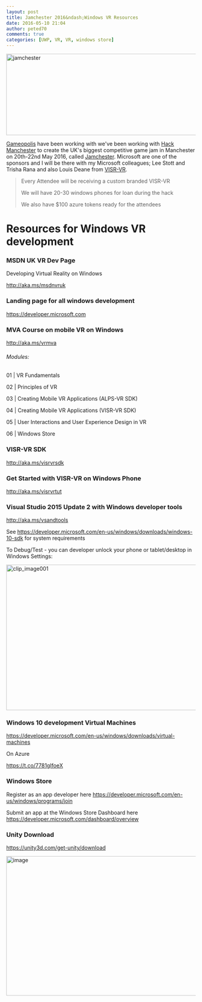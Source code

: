 ```yaml
---
layout: post
title: Jamchester 2016&ndash;Windows VR Resources
date: 2016-05-10 21:04
author: peted70
comments: true
categories: [UWP, VR, VR, windows store]
---
```

<p><a href="http://peted.azurewebsites.net/wp-content/uploads/2016/05/jamchester.png"><img title="jamchester" style="border-left-width: 0px; border-right-width: 0px; background-image: none; border-bottom-width: 0px; padding-top: 0px; padding-left: 0px; display: inline; padding-right: 0px; border-top-width: 0px" border="0" alt="jamchester" src="http://peted.azurewebsites.net/wp-content/uploads/2016/05/jamchester_thumb.png" width="742" height="216"></a></p> <p><a href="http://gameopolis.org.uk/">Gameopolis</a> have been working with we've been working with <a href="https://na01.safelinks.protection.outlook.com/?url=http%3a%2f%2fgameopolis.us10.list-manage1.com%2ftrack%2fclick%3fu%3dfbafad225f5534f65e896fe1a%26id%3dd419010e8b%26e%3d32989d8338&amp;data=01%7c01%7cleestott%40microsoft.com%7ccf6172f1684e4f90105608d378221a23%7c72f988bf86f141af91ab2d7cd011db47%7c1&amp;sdata=mYoC%2fyhS%2fsWBDVhQvpVowyuHRm%2bW0ga8j9uoEC6KqX8%3d">Hack Manchester</a> to create the UK's biggest competitive game jam in Manchester on 20th-22nd May 2016, called <a href="https://na01.safelinks.protection.outlook.com/?url=http%3a%2f%2fgameopolis.us10.list-manage2.com%2ftrack%2fclick%3fu%3dfbafad225f5534f65e896fe1a%26id%3d2d7d54969c%26e%3d32989d8338&amp;data=01%7c01%7cleestott%40microsoft.com%7ccf6172f1684e4f90105608d378221a23%7c72f988bf86f141af91ab2d7cd011db47%7c1&amp;sdata=0lHgf9NQL5W9DkKDYlJOoti3MAPd%2bYfoaBk8o%2fV215k%3d">Jamchester</a>. Microsoft are one of the sponsors and I will be there with my Microsoft colleagues; Lee Stott and Trisha Rana and also Louis Deane from <a href="http://visr-vr.com/">VISR-VR</a>.  <blockquote> <p>Every Attendee will be receiving a custom branded VISR-VR  <p>We will have 20-30 windows phones for loan during the hack  <p>We also have $100 azure tokens ready for the attendees</p></blockquote> <h1>Resources for Windows VR development</h1> <h3>MSDN UK VR Dev Page</h3> <p>Developing Virtual Reality on Windows</p> <p><a href="http://aka.ms/msdnvruk">http://aka.ms/msdnvruk</a></p> <h3>Landing page for all windows development </h3> <p><a href="https://developer.microsoft.com">https://developer.microsoft.com</a>  <h3>MVA Course on mobile VR on Windows</h3> <p><a href="http://aka.ms/vrmva">http://aka.ms/vrmva</a>  <h6>Modules:</h6> <p>01 | VR Fundamentals  <p>02 | Principles of VR  <p>03 | Creating Mobile VR Applications (ALPS-VR SDK)  <p>04 | Creating Mobile VR Applications (VISR-VR SDK)  <p>05 | User Interactions and User Experience Design in VR  <p>06 | Windows Store  <h3>VISR-VR SDK </h3> <p><a href="http://aka.ms/visrvrsdk">http://aka.ms/visrvrsdk</a>  <h3>Get Started with VISR-VR on Windows Phone </h3> <p><a href="http://aka.ms/visrvrtut">http://aka.ms/visrvrtut</a>  <h3>Visual Studio 2015 Update 2 with Windows developer tools</h3> <p><a href="http://aka.ms/vsandtools">http://aka.ms/vsandtools</a>  <p>See <a href="https://developer.microsoft.com/en-us/windows/downloads/windows-10-sdk">https://developer.microsoft.com/en-us/windows/downloads/windows-10-sdk</a> for system requirements  <p>To Debug/Test - you can developer unlock your phone or tablet/desktop in Windows Settings:  <p><a href="http://peted.azurewebsites.net/wp-content/uploads/2016/05/clip_image001.png"><img title="clip_image001" style="border-left-width: 0px; border-right-width: 0px; background-image: none; border-bottom-width: 0px; padding-top: 0px; padding-left: 0px; display: inline; padding-right: 0px; border-top-width: 0px" border="0" alt="clip_image001" src="http://peted.azurewebsites.net/wp-content/uploads/2016/05/clip_image001_thumb.png" width="732" height="386"></a>  <h3>Windows 10 development Virtual Machines</h3> <p><a href="https://developer.microsoft.com/en-us/windows/downloads/virtual-machines">https://developer.microsoft.com/en-us/windows/downloads/virtual-machines</a>  <p>On Azure  <p><a href="https://t.co/7781gIfoeX">https://t.co/7781gIfoeX</a>  <h3>Windows Store</h3> <p>Register as an app developer here <a href="https://developer.microsoft.com/en-us/windows/programs/join">https://developer.microsoft.com/en-us/windows/programs/join</a>  <p>Submit an app at the Windows Store Dashboard here <a href="https://developer.microsoft.com/dashboard/overview">https://developer.microsoft.com/dashboard/overview</a>  <h3>Unity Download </h3> <p><a href="https://unity3d.com/get-unity/download">https://unity3d.com/get-unity/download</a>  <p><a href="http://peted.azurewebsites.net/wp-content/uploads/2016/05/image.png"><img title="image" style="border-left-width: 0px; border-right-width: 0px; background-image: none; border-bottom-width: 0px; padding-top: 0px; padding-left: 0px; display: inline; padding-right: 0px; border-top-width: 0px" border="0" alt="image" src="http://peted.azurewebsites.net/wp-content/uploads/2016/05/image_thumb.png" width="734" height="370"></a>

